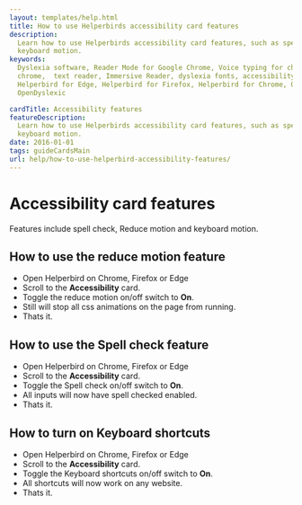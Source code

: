 ```yaml
---
layout: templates/help.html
title: How to use Helperbirds accessibility card features
description:
  Learn how to use Helperbirds accessibility card features, such as spell check, Reduce motion and
  keyboard motion.
keywords:
  Dyslexia software, Reader Mode for Google Chrome, Voice typing for chrome, Text to speech for
  chrome,  text reader, Immersive Reader, dyslexia fonts, accessibility software, dyslexia software,
  Helperbird for Edge, Helperbird for Firefox, Helperbird for Chrome, Opendyslexic for Chrome,
  OpenDyslexic

cardTitle: Accessibility features
featureDescription:
  Learn how to use Helperbirds accessibility card features, such as spell check, Reduce motion and
  keyboard motion.
date: 2016-01-01
tags: guideCardsMain
url: help/how-to-use-helperbird-accessibility-features/
---
```


# Accessibility card features

Features include spell check, Reduce motion and keyboard motion.

## How to use the reduce motion feature

- Open Helperbird on Chrome, Firefox or Edge
- Scroll to the **Accessibility** card.
- Toggle the reduce motion on/off switch to **On**.
- Still will stop all css animations on the page from running.
- Thats it.

## How to use the Spell check feature

- Open Helperbird on Chrome, Firefox or Edge
- Scroll to the **Accessibility** card.
- Toggle the Spell check on/off switch to **On**.
- All inputs will now have spell checked enabled.
- Thats it.

## How to turn on Keyboard shortcuts

- Open Helperbird on Chrome, Firefox or Edge
- Scroll to the **Accessibility** card.
- Toggle the Keyboard shortcuts on/off switch to **On**.
- All shortcuts will now work on any website.
- Thats it.
